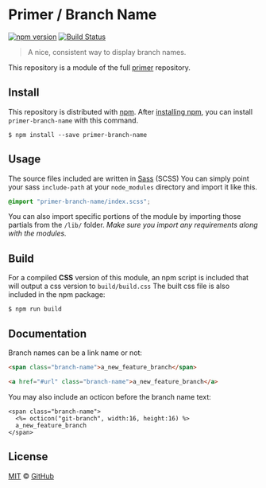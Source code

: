 # Primer / Branch Name

[![npm version](https://img.shields.io/npm/v/primer-branch-name.svg)](https://www.npmjs.org/package/primer-branch-name)
[![Build Status](https://travis-ci.org/primer/primer.svg?branch=master)](https://travis-ci.org/primer/primer)

> A nice, consistent way to display branch names.

This repository is a module of the full [primer][primer] repository.

## Install

This repository is distributed with [npm]. After [installing npm][install-npm], you can install `primer-branch-name` with this command.

```
$ npm install --save primer-branch-name
```

## Usage

The source files included are written in [Sass][sass] (SCSS) You can simply point your sass `include-path` at your `node_modules` directory and import it like this.

```scss
@import "primer-branch-name/index.scss";
```

You can also import specific portions of the module by importing those partials from the `/lib/` folder. _Make sure you import any requirements along with the modules._

## Build

For a compiled **CSS** version of this module, an npm script is included that will output a css version to `build/build.css` The built css file is also included in the npm package:

```
$ npm run build
```

## Documentation

<!-- %docs
title: Branch name
path: components/branch-name
status: Stable
-->

Branch names can be a link name or not:

```html title="Branch name"
<span class="branch-name">a_new_feature_branch</span>
```

```html title="Branch name with link"
<a href="#url" class="branch-name">a_new_feature_branch</a>
```

You may also include an octicon before the branch name text:

```erb title="Branch name with icon"
<span class="branch-name">
  <%= octicon("git-branch", width:16, height:16) %>
  a_new_feature_branch
</span>
```

<!-- %enddocs -->

## License

[MIT](./LICENSE) &copy; [GitHub](https://github.com/)

[primer]: https://github.com/primer/primer
[docs]: http://primer.github.io/
[npm]: https://www.npmjs.com/
[install-npm]: https://docs.npmjs.com/getting-started/installing-node
[sass]: http://sass-lang.com/
